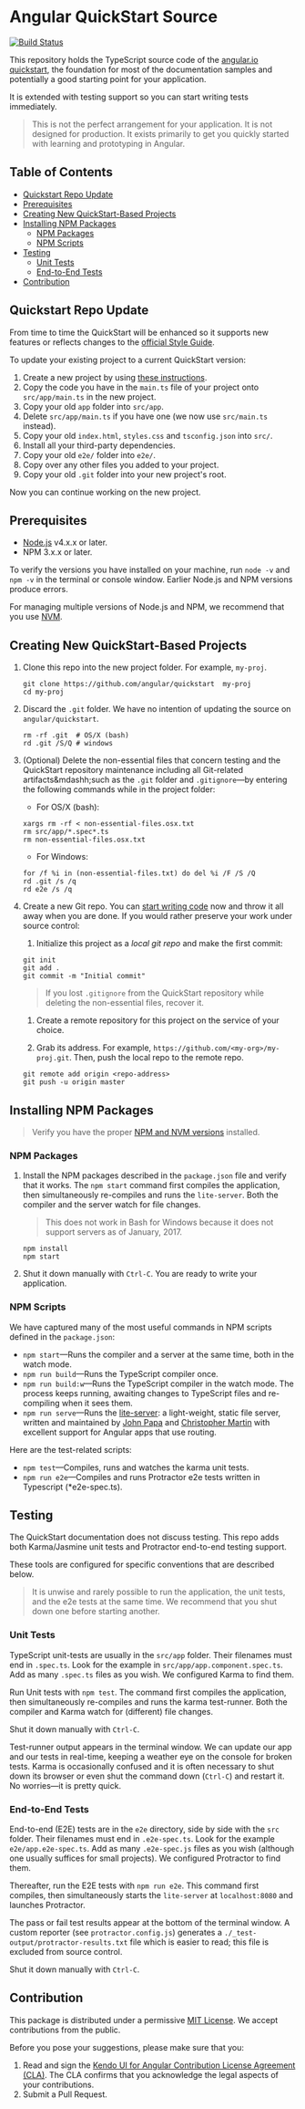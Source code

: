 # Angular QuickStart Source

[![Build Status][travis-badge]][travis-badge-url]

This repository holds the TypeScript source code of the [angular.io quickstart](https://angular.io/docs/ts/latest/quickstart.html), the foundation for most of the documentation samples and potentially a good starting point for your application.

It is extended with testing support so you can start writing tests immediately.

> This is not the perfect arrangement for your application. It is not designed for production. It exists primarily to get you quickly started with learning and prototyping in Angular.

## Table of Contents

* [Quickstart Repo Update](#quickstart-repo-update)
* [Prerequisites](#prerequisites)
* [Creating New QuickStart-Based Projects](#creating-new-quickstart-based-projects)
* [Installing NPM Packages](#installing-npm-packages)
    * [NPM Packages](#npm-packages)
    * [NPM Scripts](#npm-scripts)
* [Testing](#testing)
    * [Unit Tests](#unit-tests)
    * [End-to-End Tests](#end-to-end-tests)
* [Contribution](#contribution)

## Quickstart Repo Update

From time to time the QuickStart will be enhanced so it supports new features or reflects changes to the [official Style Guide](https://angular.io/docs/ts/latest/guide/style-guide.html).

To update your existing project to a current QuickStart version:

1. Create a new project by using [these instructions](#create-a-new-project-based-on-the-quickstart).
1. Copy the code you have in the `main.ts` file of your project onto `src/app/main.ts` in the new project.
1. Copy your old `app` folder into `src/app`.
1. Delete `src/app/main.ts` if you have one (we now use `src/main.ts` instead).
1. Copy your old `index.html`, `styles.css` and `tsconfig.json` into `src/`.
1. Install all your third-party dependencies.
1. Copy your old `e2e/` folder into `e2e/`.
1. Copy over any other files you added to your project.
1. Copy your old `.git` folder into your new project's root.

Now you can continue working on the new project.

## Prerequisites

* [Node.js](https://docs.npmjs.com/getting-started/installing-node) v4.x.x or later.
* NPM 3.x.x or later.

To verify the versions you have installed on your machine, run `node -v` and `npm -v` in the terminal or console window. Earlier Node.js and NPM versions produce errors.

For managing multiple versions of Node.js and NPM, we recommend that you use [NVM](https://github.com/creationix/nvm).

## Creating New QuickStart-Based Projects

1. Clone this repo into the new project folder. For example, `my-proj`.

    ```shell
    git clone https://github.com/angular/quickstart  my-proj
    cd my-proj
    ```

1. Discard the `.git` folder. We have no intention of updating the source on `angular/quickstart`.

    ```shell
    rm -rf .git  # OS/X (bash)
    rd .git /S/Q # windows
    ```

1. (Optional) Delete the non-essential files that concern testing and the QuickStart repository maintenance including all Git-related artifacts&mdashh;such as the `.git` folder and `.gitignore`&mdash;by entering the following commands while in the project folder:

    * For OS/X (bash):

    ```shell
    xargs rm -rf < non-essential-files.osx.txt
    rm src/app/*.spec*.ts
    rm non-essential-files.osx.txt
    ```

    * For Windows:

    ```shell
    for /f %i in (non-essential-files.txt) do del %i /F /S /Q
    rd .git /s /q
    rd e2e /s /q
    ```

1. Create a new Git repo. You can [start writing code](#start-development) now and throw it all away when you are done. If you would rather preserve your work under source control:

    1. Initialize this project as a *local git repo* and make the first commit:
    ```shell
    git init
    git add .
    git commit -m "Initial commit"
    ```

    > If you lost `.gitignore` from the QuickStart repository while deleting the non-essential files, recover it.

    1. Create a remote repository for this project on the service of your choice.

    1. Grab its address. For example, `https://github.com/<my-org>/my-proj.git`. Then, push the local repo to the remote repo.

    ```shell
    git remote add origin <repo-address>
    git push -u origin master
    ```

## Installing NPM Packages

> Verify you have the proper [NPM and NVM versions](#prerequisites) installed.

### NPM Packages

1. Install the NPM packages described in the `package.json` file and verify that it works. The `npm start` command first compiles the application, then simultaneously re-compiles and runs the `lite-server`. Both the compiler and the server watch for file changes.

    > This does not work in Bash for Windows because it does not support servers as of January, 2017.

    ```shell
    npm install
    npm start
    ```

1. Shut it down manually with `Ctrl-C`. You are ready to write your application.

### NPM Scripts

We have captured many of the most useful commands in NPM scripts defined in the `package.json`:

* `npm start`&mdash;Runs the compiler and a server at the same time, both in the watch mode.
* `npm run build`&mdash;Runs the TypeScript compiler once.
* `npm run build:w`&mdash;Runs the TypeScript compiler in the watch mode. The process keeps running, awaiting changes to TypeScript files and re-compiling when it sees them.
* `npm run serve`&mdash;Runs the [lite-server](https://www.npmjs.com/package/lite-server): a light-weight, static file server, written and maintained by [John Papa](https://github.com/johnpapa) and [Christopher Martin](https://github.com/cgmartin) with excellent support for Angular apps that use routing.

Here are the test-related scripts:

* `npm test`&mdash;Compiles, runs and watches the karma unit tests.
* `npm run e2e`&mdash;Compiles and runs Protractor e2e tests written in Typescript (*e2e-spec.ts).

## Testing

The QuickStart documentation does not discuss testing. This repo adds both Karma/Jasmine unit tests and Protractor end-to-end testing support.

These tools are configured for specific conventions that are described below.

> It is unwise and rarely possible to run the application, the unit tests, and the e2e tests at the same time. We recommend that you shut down one before starting another.

### Unit Tests

TypeScript unit-tests are usually in the `src/app` folder. Their filenames must end in `.spec.ts`. Look for the example in `src/app/app.component.spec.ts`. Add as many `.spec.ts` files as you wish. We configured Karma to find them.

Run Unit tests with `npm test`. The command first compiles the application, then simultaneously re-compiles and runs the karma test-runner. Both the compiler and Karma watch for (different) file changes.

Shut it down manually with `Ctrl-C`.

Test-runner output appears in the terminal window. We can update our app and our tests in real-time, keeping a weather eye on the console for broken tests. Karma is occasionally confused and it is often necessary to shut down its browser or even shut the command down (`Ctrl-C`) and restart it. No worries&mdash;it is pretty quick.

### End-to-End Tests

End-to-end (E2E) tests are in the `e2e` directory, side by side with the `src` folder. Their filenames must end in `.e2e-spec.ts`.  Look for the example `e2e/app.e2e-spec.ts`. Add as many `.e2e-spec.js` files as you wish (although one usually suffices for small projects). We configured Protractor to find them.

Thereafter, run the E2E tests with `npm run e2e`. This command first compiles, then simultaneously starts the `lite-server` at `localhost:8080` and launches Protractor.  

The pass or fail test results appear at the bottom of the terminal window. A custom reporter (see `protractor.config.js`) generates a  `./_test-output/protractor-results.txt` file
which is easier to read; this file is excluded from source control.

Shut it down manually with `Ctrl-C`.

## Contribution

This package is distributed under a permissive [MIT License](https://github.com/telerik/kendo-angular-quickstart/blob/master/LICENSE). We accept contributions from the public.

Before you pose your suggestions, please make sure that you:

1. Read and sign the [Kendo UI for Angular Contribution License Agreement (CLA)](goo.gl/forms/dXc1RaE8le6rVZ0h1). The CLA confirms that you acknowledge the legal aspects of your contributions.
2. Submit a Pull Request.

[travis-badge]: https://travis-ci.org/angular/quickstart.svg?branch=master
[travis-badge-url]: https://travis-ci.org/angular/quickstart
